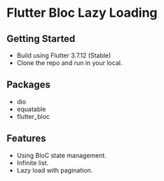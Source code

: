 # Flutter Bloc Lazy Loading


## Getting Started
- Build using Flutter 3.7.12 (Stable)
- Clone the repo and run in your local.

## Packages
- dio
- equatable
- flutter_bloc

## Features
- Using BloC state management.
- Infinite list.
- Lazy load with pagination.


